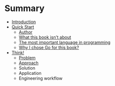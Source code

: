 # Summary

* [Introduction](README.md)
* [Quick Start](start/Quick-Start.md)
	- [Author](start/Author.md)
	- [What this book isn't about](start/Misconceptions.md)
	- [The most important language in programming](start/Language.md)
	- [Why I chose Go for this book?](start/Why-Go.md)
* [Think!](think/Think.md)
	- [Problem](think/Problem.md)
	- [Approach](think/Approach.md)
	- Solution
	- Application
	- Engineering workflow
